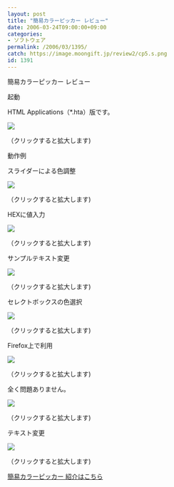 ```yaml
---
layout: post
title: "簡易カラーピッカー レビュー"
date: 2006-03-24T09:00:00+09:00
categories:
- ソフトウェア
permalink: /2006/03/1395/
catch: https://image.moongift.jp/review2/cp5.s.png
id: 1391
---
```

簡易カラーピッカー レビュー  
<!--more-->

起動

  

HTML Applications（\*.hta）版です。

  

[![](https://image.moongift.jp/review2/cp1.s.png)](https://image.moongift.jp/review2/cp1.png)  
  
（クリックすると拡大します)

  

動作例

  

スライダーによる色調整

  

[![](https://image.moongift.jp/review2/cp2.s.png)](https://image.moongift.jp/review2/cp2.png)  
  
（クリックすると拡大します)

  

HEXに値入力

  

[![](https://image.moongift.jp/review2/cp3.s.png)](https://image.moongift.jp/review2/cp3.png)  
  
（クリックすると拡大します)

  

サンプルテキスト変更

  

[![](https://image.moongift.jp/review2/cp4.s.png)](https://image.moongift.jp/review2/cp4.png)  
  
（クリックすると拡大します)

  

セレクトボックスの色選択

  

[![](https://image.moongift.jp/review2/cp5.s.png)](https://image.moongift.jp/review2/cp5.png)  
  
（クリックすると拡大します)

  

Firefox上で利用

  

[![](https://image.moongift.jp/review2/cp6.s.png)](https://image.moongift.jp/review2/cp6.png)  
  
（クリックすると拡大します)

  

全く問題ありません。

  

[![](https://image.moongift.jp/review2/cp7.s.png)](https://image.moongift.jp/review2/cp7.png)  
  
（クリックすると拡大します)

  

テキスト変更

  

[![](https://image.moongift.jp/review2/cp8.s.png)](https://image.moongift.jp/review2/cp8.png)  
  
（クリックすると拡大します)

  

[簡易カラーピッカー 紹介はこちら](http://oss.moongift.jp/intro/i-1386.html)


